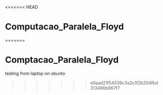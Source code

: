 <<<<<<< HEAD
# Computacao_Paralela_Floyd
=======
# Comptacao_Paralela_Floyd

testing from laptop on ubunto
>>>>>>> e0aad21f54539c3a2c1f2b204fbd313496b967f7
